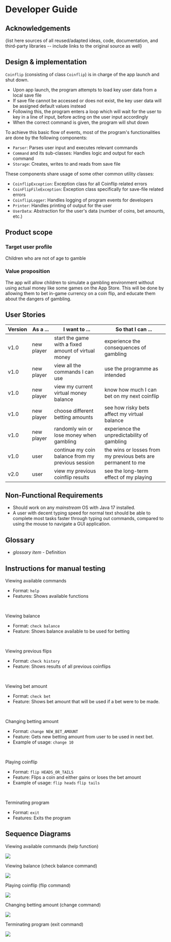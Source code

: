 # Developer Guide

## Acknowledgements

{list here sources of all reused/adapted ideas, code, documentation, and third-party libraries -- include links to the
original source as well}

## Design & implementation

`Coinflip` (consisting of class `Coinflip`) is in charge of the app launch and shut down.

* Upon app launch, the program attempts to load key user data from a local save file
* If save file cannot be accessed or does not exist, the key user data will be assigned default values instead
* Following this, the program enters a loop which will wait for the user to key in a line of input,
  before acting on the user input accordingly
* When the correct command is given, the program will shut down

To achieve this basic flow of events, most of the program's functionalities are done by the following components:

* `Parser`: Parses user input and executes relevant commands
* `Command` and its sub-classes: Handles logic and output for each command
* `Storage`: Creates, writes to and reads from save file

These components share usage of some other common utility classes:

* `CoinflipException`: Exception class for all Coinflip related errors
* `CoinFlipFileException`: Exception class specifically for save-file related errors
* `CoinflipLogger`: Handles logging of program events for developers
* `Printer`: Handles printing of output for the user
* `UserData`: Abstraction for the user's data (number of coins, bet amounts, etc.)

## Product scope

### Target user profile

Children who are not of age to gamble

### Value proposition

The app will allow children to simulate a gambling environment without using actual money
like some games on the App Store. This will be done by allowing them to bet in-game currency
on a coin flip, and educate them about the dangers of gambling.

## User Stories

| Version | As a ...   | I want to ...                                       | So that I can ...                                            |
|---------|------------|-----------------------------------------------------|--------------------------------------------------------------|
| v1.0    | new player | start the game with a fixed amount of virtual money | experience the consequences of gambling                      |
| v1.0    | new player | view all the commands I can use                     | use the programme as intended                                |
| v1.0    | new player | view my current virtual money balance               | know how much I can bet on my next coinflip                  |
| v1.0    | new player | choose different betting amounts                    | see how risky bets affect my virtual balance                 |
| v1.0    | new player | randomly win or lose money when gambling            | experience the unpredictability of gambling                  |
| v1.0    | user       | continue my coin balance from my previous session   | the wins or losses from my previous bets are permanent to me |
| v2.0    | user       | view my previous coinflip results                   | see the long-term effect of my playing                       |

## Non-Functional Requirements

* Should work on any _mainstream_ OS with Java 17 installed.
* A user with decent typing speed for normal text should be able to complete most tasks faster through typing out
  commands, compared to using the mouse to navigate a GUI application.

## Glossary

* *glossary item* - Definition

## Instructions for manual testing

Viewing available commands

* Format: `help`
* Features: Shows available functions

<br>

Viewing balance

* Format: `check balance`
* Feature: Shows balance available to be used for betting

<br>

Viewing previous flips

* Format: `check history`
* Feature: Shows results of all previous coinflips

<br>

Viewing bet amount

* Format: `check bet`
* Feature: Shows bet amount that will be used if a bet were to be made.

<br>

Changing betting amount

* Format: `change NEW_BET_AMOUNT`
* Feature: Gets new betting amount from user to be used in next bet.
* Example of usage:
  `change 10`

<br>

Playing coinflip

* Format: `flip HEADS_OR_TAILS`
* Feature: Flips a coin and either gains or loses the bet amount
* Example of usage:
  `flip heads`
  `flip tails`

<br>

Terminating program

* Format: `exit`
* Features: Exits the program

## Sequence Diagrams

Viewing available commands (help function)

![](./diagrams/help.svg)

Viewing balance (check balance command)

![](./diagrams/checkbalance.svg)

Playing coinflip (flip command)

![](./diagrams/flip.svg)

Changing betting amount (change command)

![](./diagrams/change.svg)

Terminating program (exit command)

![](./diagrams/exit.svg)